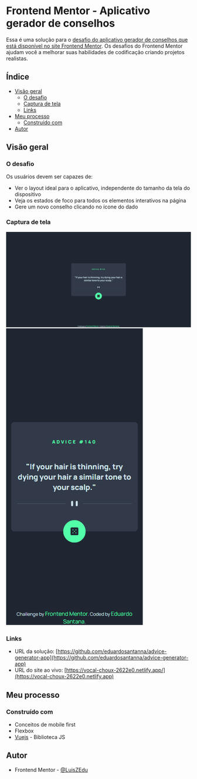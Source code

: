 # Frontend Mentor - Aplicativo gerador de conselhos

Essa é uma solução para o [desafio do aplicativo gerador de conselhos que está disponível no site Frontend Mentor](https://www.frontendmentor.io/challenges/advice-generator-app-QdUG-13db). Os desafios do Frontend Mentor ajudam você a melhorar suas habilidades de codificação criando projetos realistas.

## Índice

- [Visão geral](#visão-geral)
   - [O desafio](#o-desafio)
   - [Captura de tela](#captura-de-tela)
   - [Links](#links)
- [Meu processo](#meu-processo)
   - [Construído com](#construído-com)
- [Autor](#autor)
## Visão geral

### O desafio

Os usuários devem ser capazes de:

- Ver o layout ideal para o aplicativo, independente do tamanho da tela do dispositivo
- Veja os estados de foco para todos os elementos interativos na página
- Gere um novo conselho clicando no ícone do dado

### Captura de tela

![](./screenshots/screencapture-desktop.png "Desktop layout")
![](./screenshots/screencapture-mobile.png "Mobile layout")

### Links

- URL da solução: [https://github.com/eduardosantanna/advice-generator-app](https://github.com/eduardosantanna/advice-generator-app)
- URL do site ao vivo: [https://vocal-choux-2622e0.netlify.app/](https://vocal-choux-2622e0.netlify.app)

## Meu processo

### Construído com

- Conceitos de mobile first
- Flexbox
- [Vuejs](https://vuejs.org) - Biblioteca JS

## Autor

- Frontend Mentor - [@LuisZEdu](https://www.frontendmentor.io/profile/LuisZEdu)
